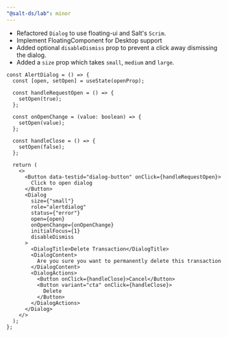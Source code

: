 ```yaml
---
"@salt-ds/lab": minor
---
```


- Refactored `Dialog` to use floating-ui and Salt's `Scrim`.
- Implement FloatingComponent for Desktop support
- Added optional `disableDismiss` prop to prevent a click away dismissing the dialog.
- Added a `size` prop which takes `small`, `medium` and `large`.

```tsx
const AlertDialog = () => {
  const [open, setOpen] = useState(openProp);

  const handleRequestOpen = () => {
    setOpen(true);
  };

  const onOpenChange = (value: boolean) => {
    setOpen(value);
  };

  const handleClose = () => {
    setOpen(false);
  };

  return (
    <>
      <Button data-testid="dialog-button" onClick={handleRequestOpen}>
        Click to open dialog
      </Button>
      <Dialog
        size={"small"}
        role="alertdialog"
        status={"error"}
        open={open}
        onOpenChange={onOpenChange}
        initialFocus={1}
        disableDismiss
      >
        <DialogTitle>Delete Transaction</DialogTitle>
        <DialogContent>
          Are you sure you want to permanently delete this transaction
        </DialogContent>
        <DialogActions>
          <Button onClick={handleClose}>Cancel</Button>
          <Button variant="cta" onClick={handleClose}>
            Delete
          </Button>
        </DialogActions>
      </Dialog>
    </>
  );
};
```
